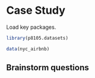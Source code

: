 Case Study
================

Load key packages.

``` r
library(p8105.datasets)

data(nyc_airbnb)
```

## Brainstorm questions
